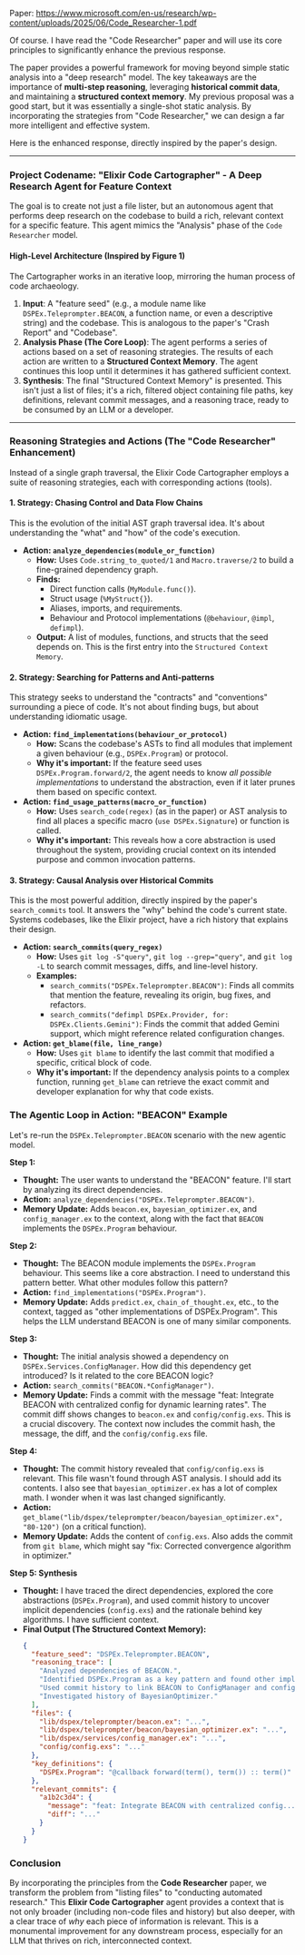 Paper: https://www.microsoft.com/en-us/research/wp-content/uploads/2025/06/Code_Researcher-1.pdf

Of course. I have read the "Code Researcher" paper and will use its core principles to significantly enhance the previous response.

The paper provides a powerful framework for moving beyond simple static analysis into a "deep research" model. The key takeaways are the importance of **multi-step reasoning**, leveraging **historical commit data**, and maintaining a **structured context memory**. My previous proposal was a good start, but it was essentially a single-shot static analysis. By incorporating the strategies from "Code Researcher," we can design a far more intelligent and effective system.

Here is the enhanced response, directly inspired by the paper's design.

---

### **Project Codename: "Elixir Code Cartographer" - A Deep Research Agent for Feature Context**

The goal is to create not just a file lister, but an autonomous agent that performs deep research on the codebase to build a rich, relevant context for a specific feature. This agent mimics the "Analysis" phase of the `Code Researcher` model.

#### **High-Level Architecture (Inspired by Figure 1)**

The Cartographer works in an iterative loop, mirroring the human process of code archaeology.

1.  **Input**: A "feature seed" (e.g., a module name like `DSPEx.Teleprompter.BEACON`, a function name, or even a descriptive string) and the codebase. This is analogous to the paper's "Crash Report" and "Codebase".
2.  **Analysis Phase (The Core Loop)**: The agent performs a series of actions based on a set of reasoning strategies. The results of each action are written to a **Structured Context Memory**. The agent continues this loop until it determines it has gathered sufficient context.
3.  **Synthesis**: The final "Structured Context Memory" is presented. This isn't just a list of files; it's a rich, filtered object containing file paths, key definitions, relevant commit messages, and a reasoning trace, ready to be consumed by an LLM or a developer.

---

### **Reasoning Strategies and Actions (The "Code Researcher" Enhancement)**

Instead of a single graph traversal, the Elixir Code Cartographer employs a suite of reasoning strategies, each with corresponding actions (tools).

#### **1. Strategy: Chasing Control and Data Flow Chains**

This is the evolution of the initial AST graph traversal idea. It's about understanding the "what" and "how" of the code's execution.

*   **Action: `analyze_dependencies(module_or_function)`**
    *   **How:** Uses `Code.string_to_quoted/1` and `Macro.traverse/2` to build a fine-grained dependency graph.
    *   **Finds:**
        *   Direct function calls (`MyModule.func()`).
        *   Struct usage (`%MyStruct{}`).
        *   Aliases, imports, and requirements.
        *   Behaviour and Protocol implementations (`@behaviour`, `@impl`, `defimpl`).
    *   **Output:** A list of modules, functions, and structs that the seed depends on. This is the first entry into the `Structured Context Memory`.

#### **2. Strategy: Searching for Patterns and Anti-patterns**

This strategy seeks to understand the "contracts" and "conventions" surrounding a piece of code. It's not about finding bugs, but about understanding idiomatic usage.

*   **Action: `find_implementations(behaviour_or_protocol)`**
    *   **How:** Scans the codebase's ASTs to find all modules that implement a given behaviour (e.g., `DSPEx.Program`) or protocol.
    *   **Why it's important:** If the feature seed uses `DSPEx.Program.forward/2`, the agent needs to know *all possible implementations* to understand the abstraction, even if it later prunes them based on specific context.
*   **Action: `find_usage_patterns(macro_or_function)`**
    *   **How:** Uses `search_code(regex)` (as in the paper) or AST analysis to find all places a specific macro (`use DSPEx.Signature`) or function is called.
    *   **Why it's important:** This reveals how a core abstraction is used throughout the system, providing crucial context on its intended purpose and common invocation patterns.

#### **3. Strategy: Causal Analysis over Historical Commits**

This is the most powerful addition, directly inspired by the paper's `search_commits` tool. It answers the "why" behind the code's current state. Systems codebases, like the Elixir project, have a rich history that explains their design.

*   **Action: `search_commits(query_regex)`**
    *   **How:** Uses `git log -S"query"`, `git log --grep="query"`, and `git log -L` to search commit messages, diffs, and line-level history.
    *   **Examples:**
        *   `search_commits("DSPEx.Teleprompter.BEACON")`: Finds all commits that mention the feature, revealing its origin, bug fixes, and refactors.
        *   `search_commits("defimpl DSPEx.Provider, for: DSPEx.Clients.Gemini")`: Finds the commit that added Gemini support, which might reference related configuration changes.
*   **Action: `get_blame(file, line_range)`**
    *   **How:** Uses `git blame` to identify the last commit that modified a specific, critical block of code.
    *   **Why it's important:** If the dependency analysis points to a complex function, running `get_blame` can retrieve the exact commit and developer explanation for why that code exists.

### **The Agentic Loop in Action: "BEACON" Example**

Let's re-run the `DSPEx.Teleprompter.BEACON` scenario with the new agentic model.

**Step 1:**
*   **Thought:** The user wants to understand the "BEACON" feature. I'll start by analyzing its direct dependencies.
*   **Action:** `analyze_dependencies("DSPEx.Teleprompter.BEACON")`.
*   **Memory Update:** Adds `beacon.ex`, `bayesian_optimizer.ex`, and `config_manager.ex` to the context, along with the fact that `BEACON` implements the `DSPEx.Program` behaviour.

**Step 2:**
*   **Thought:** The BEACON module implements the `DSPEx.Program` behaviour. This seems like a core abstraction. I need to understand this pattern better. What other modules follow this pattern?
*   **Action:** `find_implementations("DSPEx.Program")`.
*   **Memory Update:** Adds `predict.ex`, `chain_of_thought.ex`, etc., to the context, tagged as "other implementations of DSPEx.Program". This helps the LLM understand BEACON is one of many similar components.

**Step 3:**
*   **Thought:** The initial analysis showed a dependency on `DSPEx.Services.ConfigManager`. How did this dependency get introduced? Is it related to the core BEACON logic?
*   **Action:** `search_commits("BEACON.*ConfigManager")`.
*   **Memory Update:** Finds a commit with the message "feat: Integrate BEACON with centralized config for dynamic learning rates". The commit diff shows changes to `beacon.ex` and `config/config.exs`. This is a crucial discovery. The context now includes the commit hash, the message, the diff, and the `config/config.exs` file.

**Step 4:**
*   **Thought:** The commit history revealed that `config/config.exs` is relevant. This file wasn't found through AST analysis. I should add its contents. I also see that `bayesian_optimizer.ex` has a lot of complex math. I wonder when it was last changed significantly.
*   **Action:** `get_blame("lib/dspex/teleprompter/beacon/bayesian_optimizer.ex", "80-120")` (on a critical function).
*   **Memory Update:** Adds the content of `config.exs`. Also adds the commit from `git blame`, which might say "fix: Corrected convergence algorithm in optimizer."

**Step 5: Synthesis**
*   **Thought:** I have traced the direct dependencies, explored the core abstractions (`DSPEx.Program`), and used commit history to uncover implicit dependencies (`config.exs`) and the rationale behind key algorithms. I have sufficient context.
*   **Final Output (The Structured Context Memory):**
    ```json
    {
      "feature_seed": "DSPEx.Teleprompter.BEACON",
      "reasoning_trace": [
        "Analyzed dependencies of BEACON.",
        "Identified DSPEx.Program as a key pattern and found other implementations.",
        "Used commit history to link BEACON to ConfigManager and config.exs.",
        "Investigated history of BayesianOptimizer."
      ],
      "files": {
        "lib/dspex/teleprompter/beacon.ex": "...",
        "lib/dspex/teleprompter/beacon/bayesian_optimizer.ex": "...",
        "lib/dspex/services/config_manager.ex": "...",
        "config/config.exs": "..."
      },
      "key_definitions": {
        "DSPEx.Program": "@callback forward(term(), term()) :: term()"
      },
      "relevant_commits": {
        "a1b2c3d4": {
          "message": "feat: Integrate BEACON with centralized config...",
          "diff": "..."
        }
      }
    }
    ```

### **Conclusion**

By incorporating the principles from the **Code Researcher** paper, we transform the problem from "listing files" to "conducting automated research." This **Elixir Code Cartographer** agent provides a context that is not only broader (including non-code files and history) but also deeper, with a clear trace of *why* each piece of information is relevant. This is a monumental improvement for any downstream process, especially for an LLM that thrives on rich, interconnected context.
